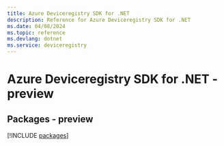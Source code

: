 ```yaml
---
title: Azure Deviceregistry SDK for .NET
description: Reference for Azure Deviceregistry SDK for .NET
ms.date: 04/08/2024
ms.topic: reference
ms.devlang: dotnet
ms.service: deviceregistry
---
```

# Azure Deviceregistry SDK for .NET - preview
## Packages - preview
[!INCLUDE [packages](deviceregistry-index.md)]